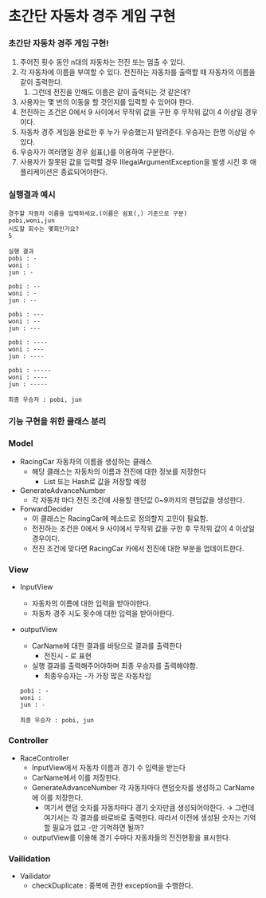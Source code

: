 # 초간단 자동차 경주 게임 구현

### 초간단 자동차 경주 게임 구현!

1. 주어진 횟수 동안 n대의 자동차는 전진 또는 멈출 수 있다.
2. 각 자동차에 이름을 부여할 수 있다. 전진하는 자동차를 출력할 때 자동차의 이름을 같이 출력한다.
    1. 그런데 전진을 안해도 이름은 같이 출력되는 것 같은데?
3. 사용자는 몇 번의 이동을 할 것인지를 입력할 수 있어야 한다.
4. 전진하는 조건은 0에서 9 사이에서 무작위 값을 구한 후 무작위 값이 4 이상일 경우이다.
5. 자동차 경주 게임을 완료한 후 누가 우승했는지 알려준다. 우승자는 한명 이상일 수 있다.
6. 우승자가 여러명일 경우 쉽표(,)를 이용하여 구분한다.
7. 사용자가 잘못된 값을 입력할 경우 IllegalArgumentException을 발생 시킨 후 애플리케이션은 종료되어야한다.

### 실행결과 예시

```
경주할 자동차 이름을 입력하세요.(이름은 쉼표(,) 기준으로 구분)
pobi,woni,jun
시도할 회수는 몇회인가요?
5

실행 결과
pobi : -
woni :
jun : -

pobi : --
woni : -
jun : --

pobi : ---
woni : --
jun : ---

pobi : ----
woni : ---
jun : ----

pobi : -----
woni : ----
jun : -----

최종 우승자 : pobi, jun
```

### 기능 구현을 위한 클래스 분리

### Model

- RacingCar 자동차의 이름을 생성하는 클래스
    - 해당 클래스는 자동차의 이름과 전진에 대한 정보를 저장한다
        - List 또는 Hash로 값을 저장할 예정
- GenerateAdvanceNumber
    - 각 자동차 마다 전진 조건에 사용할 랜던값 0~9까지의 랜덤값을 생성한다.
- ForwardDecider
    - 이 클래스는 RacingCar에 메소드로 정의할지 고민이 필요함.
    - 전진하는 조건은 0에서 9 사이에서 무작위 값을 구한 후 무작위 값이 4 이상일 경우이다.
    - 전진 조건에 맞다면 RacingCar 카에서 전진에 대한 부분을 업데이트한다.

### View

- InputView
    - 자동차의 이름에 대한 입력을 받아야한다.
    - 자동차 경주 시도 횟수에 대한 입력을 받아야한다.
- outputView
    - CarName에 대한 결과를 바탕으로 결과를 출력한다
        - 전진시 - 로 표현
    - 실행 결과를 출력해주어야하며 최종 우승자를 출력해야함.
        - 최종우승자는 -가 가장 많은 자동차임

    ```
    pobi : -
    woni :
    jun : -
    
    최종 우승자 : pobi, jun
    ```


### Controller

- RaceController
    - InputView에서 자동차 이름과 경기 수 입력을 받는다
    - CarName에서 이를 저장한다.
    - GenerateAdvanceNumber 각 자동차마다 랜덤숫자를 생성하고 CarName에 이를 저장한다.
        - 여기서 랜덤 숫자를 자동차마다 경기 숫자만큼 생성되어야한다. → 그런데 여기서는 각 결과를 바로바로 출력한다. 따라서 이전에 생성된 숫자는 기억할 필요가 없고 -만 기억하면 될까?
    - outputView를 이용해 경기 수마다 자동차들의 전진현황을 표시한다.

### Vailidation

- Vailidator
    - checkDuplicate : 중복에 관한 exception을 수행한다. 
